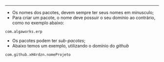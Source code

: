 ___
- Os nomes dos pacotes, devem sempre ter seus nomes em minusculo;
- Para criar um pacote, o nome deve possuir o seu domínio ao contrário, como no exemplo abaixo:
```
com.algaworks.erp
```
- Os pacotes podem ter *sub-pacotes*;
- Abaixo temos um exemplo, utilizando o domínio do *github*
```
com.github.xH4rdzn.nomeProjeto
```